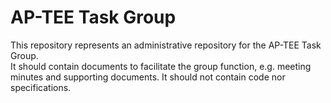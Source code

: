 
# AP-TEE Task Group

This repository represents an administrative repository for the AP-TEE Task Group.  
It should contain documents to facilitate the group function, e.g. meeting minutes and supporting documents.
It should not contain code nor specifications.

